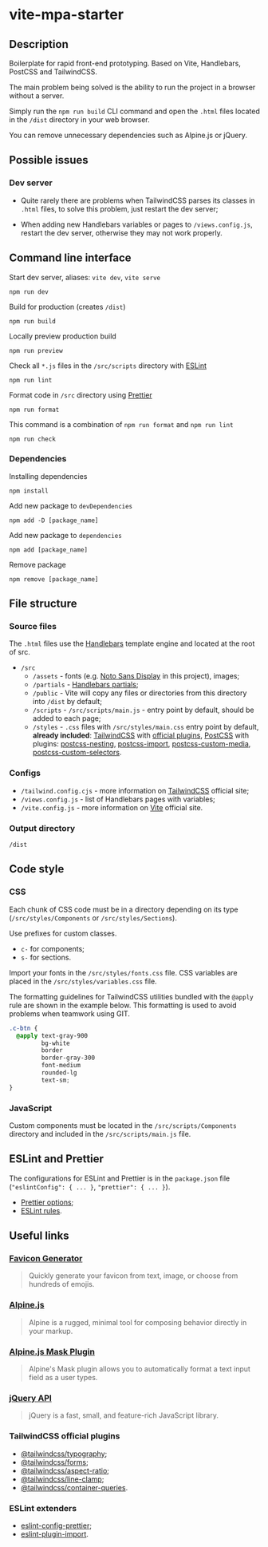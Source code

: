 # vite-mpa-starter

## Description

Boilerplate for rapid front-end prototyping. Based on Vite, Handlebars, PostCSS and TailwindCSS.

The main problem being solved is the ability to run the project in a browser without a server.

Simply run the `npm run build` CLI command and open the `.html` files located in the `/dist` directory in your web browser.

You can remove unnecessary dependencies such as Alpine.js or jQuery.

## Possible issues

### Dev server

- Quite rarely there are problems when TailwindCSS parses its classes in `.html` files, to solve this problem, just restart the dev server;

- When adding new Handlebars variables or pages to `/views.config.js`, restart the dev server, otherwise they may not work properly.

## Command line interface

Start dev server, aliases: `vite dev`, `vite serve`

```
npm run dev
```

Build for production (creates `/dist`)

```
npm run build
```

Locally preview production build

```
npm run preview
```

Check all `*.js` files in the `/src/scripts` directory with [ESLint](https://eslint.org)

```
npm run lint
```

Format code in `/src` directory using [Prettier](https://prettier.io)

```
npm run format
```

This command is a combination of `npm run format` and `npm run lint`

```
npm run check
```

### Dependencies

Installing dependencies

```
npm install
```

Add new package to `devDependencies`

```
npm add -D [package_name]
```

Add new package to `dependencies`

```
npm add [package_name]
```

Remove package

```
npm remove [package_name]
```

## File structure

### Source files

The `.html` files use the [Handlebars](https://handlebarsjs.com) template engine and located at the root of src.

- `/src`
  - `/assets` - fonts (e.g. [Noto Sans Display](https://fonts.google.com/noto/specimen/Noto+Sans+Display) in this project), images;
  - `/partials` - [Handlebars partials](https://handlebarsjs.com/guide/partials.html);
  - `/public` - Vite will copy any files or directories from this directory into `/dist` by default;
  - `/scripts` - `/src/scripts/main.js` - entry point by default, should be added to each page;
  - `/styles` - `.css` files with `/src/styles/main.css` entry point by default, **already included**: [TailwindCSS](https://tailwindcss.com/docs/configuration) with [official plugins](#tailwindcss-official-plugins), [PostCSS](https://postcss.org/) with plugins: [postcss-nesting](https://www.npmjs.com/package/postcss-nesting), [postcss-import](https://www.npmjs.com/package/postcss-import), [postcss-custom-media](https://www.npmjs.com/package/postcss-custom-media), [postcss-custom-selectors](https://www.npmjs.com/package/postcss-custom-selectors).

### Configs

- `/tailwind.config.cjs` - more information on [TailwindCSS](https://tailwindcss.com/docs/configuration) official site;
- `/views.config.js` - list of Handlebars pages with variables;
- `/vite.config.js` - more information on [Vite](https://vitejs.dev/config) official site.

### Output directory

`/dist`

## Code style

### CSS

Each chunk of CSS code must be in a directory depending on its type (`/src/styles/Components` or `/src/styles/Sections`).

Use prefixes for custom classes.

- `c-` for сomponents;
- `s-` for sections.

Import your fonts in the `/src/styles/fonts.css` file. CSS variables are placed in the `/src/styles/variables.css` file.

The formatting guidelines for TailwindCSS utilities bundled with the `@apply` rule are shown in the example below. This formatting is used to avoid problems when teamwork using GIT.

```css
.c-btn {
  @apply text-gray-900
         bg-white
         border
         border-gray-300
         font-medium
         rounded-lg
         text-sm;
}
```

### JavaScript

Custom components must be located in the `/src/scripts/Components` directory and included in the `/src/scripts/main.js` file.

## ESLint and Prettier

The configurations for ESLint and Prettier is in the `package.json` file (`"eslintConfig": { ... }`, `"prettier": { ... }`).

- [Prettier options](https://prettier.io/docs/en/options.html);
- [ESLint rules](https://eslint.org/docs/latest/rules).

## Useful links

### [Favicon Generator](https://favicon.io)

> Quickly generate your favicon from text, image, or choose from hundreds of emojis.

### [Alpine.js](https://alpinejs.dev/start-here)

> Alpine is a rugged, minimal tool for composing behavior directly in your markup.

### [Alpine.js Mask Plugin](https://alpinejs.dev/plugins/mask)

> Alpine's Mask plugin allows you to automatically format a text input field as a user types.

### [jQuery API](https://api.jquery.com)

> jQuery is a fast, small, and feature-rich JavaScript library.

### TailwindCSS official plugins

- [@tailwindcss/typography](https://tailwindcss.com/docs/typography-plugin);
- [@tailwindcss/forms](https://github.com/tailwindlabs/tailwindcss-forms);
- [@tailwindcss/aspect-ratio](https://github.com/tailwindlabs/tailwindcss-aspect-ratio);
- [@tailwindcss/line-clamp](https://github.com/tailwindlabs/tailwindcss-line-clamp);
- [@tailwindcss/container-queries](https://github.com/tailwindlabs/tailwindcss-container-queries).

### ESLint extenders

- [eslint-config-prettier](https://github.com/prettier/eslint-config-prettier);
- [eslint-plugin-import](https://github.com/import-js/eslint-plugin-import).
